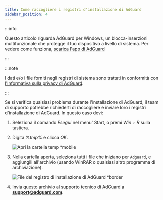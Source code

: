 ```yaml
---
title: Come raccogliere i registri d'installazione di AdGuard
sidebar_position: 4
---
```


:::info

Questo articolo riguarda AdGuard per Windows, un blocca-inserzioni multifunzionale che protegge il tuo dispositivo a livello di sistema. Per vedere come funziona, [scarica l'app di AdGuard](https://agrd.io/download-kb-adblock)

:::

:::note

I dati e/o i file forniti negli registri di sistema sono trattati in conformità con [l'Informativa sulla privacy di AdGuard](https://adguard.com/en/privacy.html).

:::

Se si verifica qualsiasi problema durante l'installazione di AdGuard, il team di supporto potrebbe richiederti di raccogliere e inviare loro i registri d'installazione di AdGuard. In questo caso devi:

1. Seleziona il comando *Esegui* nel menu' Start, o premi *Win + R* sulla tastiera.

1. Digita *%tmp%* e clicca *OK*.

    ![Apri la cartella temp *mobile](https://cdn.adtidy.org/content/kb/ad_blocker/windows/solving-problems/install-logs-1.png)

1. Nella cartella aperta, seleziona tutti i file che iniziano per `Adguard`, e aggiungili all'archivio (usando WinRAR o qualsiasi altro programma di archiviazione).

    ![File del registro di installazione di AdGuard *border](https://cdn.adtidy.org/content/kb/ad_blocker/windows/solving-problems/install-logs-2.png)

1. Invia questo archivio al supporto tecnico di AdGuard a **support@adguard.com**.
